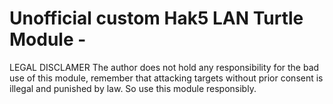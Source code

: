 # Unofficial custom Hak5 LAN Turtle Module - 

LEGAL DISCLAMER
The author does not hold any responsibility for the bad use of this module, remember that attacking
targets without prior consent is illegal and punished by law. So use this module responsibly.



